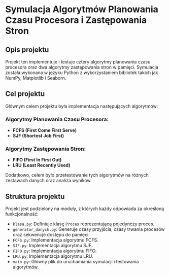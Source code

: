 # Symulacja Algorytmów Planowania Czasu Procesora i Zastępowania Stron

## Opis projektu

Projekt ten implementuje i testuje cztery algorytmy planowania czasu procesora oraz dwa algorytmy zastępowania stron w pamięci. Symulacja została wykonana w języku Python z wykorzystaniem bibliotek takich jak NumPy, Matplotlib i Seaborn.

## Cel projektu

Głównym celem projektu była implementacja następujących algorytmów:

### Algorytmy Planowania Czasu Procesora:
- **FCFS (First Come First Serve)**
- **SJF (Shortest Job First)**

### Algorytmy Zastępowania Stron:
- **FIFO (First In First Out)**
- **LRU (Least Recently Used)**

Dodatkowo, celem było przetestowanie tych algorytmów na różnych zestawach danych oraz analiza wyników.

## Struktura projektu

Projekt jest podzielony na moduły, z których każdy odpowiada za określoną funkcjonalność:

- `klasa.py`: Definiuje klasę `Proces` reprezentującą pojedynczy proces.
- `generator_danych.py`: Generuje czasy przyjścia, czasy trwania procesów oraz sekwencje dostępu do pamięci.
- `FCFS.py`: Implementacja algorytmu FCFS.
- `SJF.py`: Implementacja algorytmu SJF.
- `FIFO.py`: Implementacja algorytmu FIFO.
- `LRU.py`: Implementacja algorytmu LRU.
- `main.py`: Główny plik do uruchamiania symulacji i testowania algorytmów.
